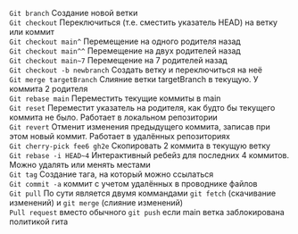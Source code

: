 `Git branch`  Создание новой ветки  
`Git checkout` Переключиться (т.е. сместить указатель HEAD) на ветку или коммит  
`Git checkout main^` Перемещение на одного родителя назад  
`Git checkout main^^` Перемещение на двух родителей назад  
`Git checkout main~7` Перемещение на 7 родителей назад  
`Git checkout -b newbranch` Создать ветку и переключиться на неё  
`Git merge targetBranch` Слияние ветки targetBranch в текущую. У коммита 2 родителя  
`Git rebase main`  Переместить текущие коммиты в main  
`Git reset`  Переместит указатель на родителя, как будто бы текущего коммита не было. Работает в локальном репозитории  
`Git revert`  Отменит изменения предыдущего коммита, записав при этом новый коммит. Работает в удалённых репозиториях  
`Git cherry-pick fee6 gh2e`  Скопировать 2 коммита в текущую ветку  
`Git rebase -i HEAD~4`  Интерактивный ребейз для последних 4 коммитов. Можно удалять или менять местами  
`Git tag`  Создание тага, на который можно ссылаться  
`Git commit -a` коммит с учетом удалённых в проводнике файлов  
`Git pull`  По сути является двумя коммандами `git fetch` (скачивание изменений) и `git merge` (слияние изменений)  
`Pull request` вместо обычного `git push` если main ветка заблокирована политикой гита
